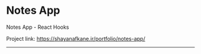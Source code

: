 # Notes App
Notes App - React Hooks
<br>

Project link: https://shayanafkane.ir/portfolio/notes-app/
<hr>
<img style="margin-top: 10px;" src="https://res.cloudinary.com/dpzrxnav1/image/upload/v1648711964/Notes_App_1_khgwav.png" alt="">
